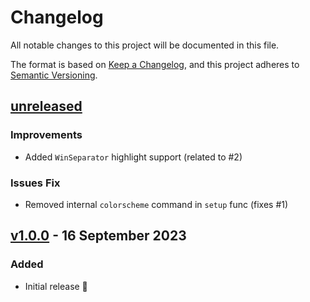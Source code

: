 # Changelog

All notable changes to this project will be documented in this file.

The format is based on [Keep a Changelog](https://keepachangelog.com/en/1.0.0/),
and this project adheres to [Semantic Versioning](https://semver.org/spec/v2.0.0.html).

## [unreleased]

### Improvements

-   Added `WinSeparator` highlight support (related to #2)

### Issues Fix

-   Removed internal `colorscheme` command in `setup` func (fixes #1)

## [v1.0.0] - 16 September 2023

### Added

-   Initial release 🎊

[unreleased]: https://github.com/projekt0n/caret.nvim/compare/v1.0.0...main
[v1.0.0]: https://github.com/projekt0n/caret.nvim/tree/v1.0.0

